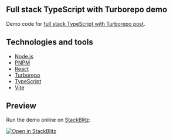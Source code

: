 ## Full stack TypeScript with Turborepo demo

Demo code for [full stack TypeScript with Turborepo post](https://omarelhawary.me/blog/full-stack-typescript-with-turborepo).

## Technologies and tools

- [Node.js](https://nodejs.org)
- [PNPM](https://pnpm.io)
- [React](https://reactjs.org)
- [Turborepo](https://turbo.build/repo)
- [TypeScript](https://www.typescriptlang.org)
- [Vite](https://vitejs.dev)

## Preview

Run the demo online on [StackBlitz](https://stackblitz.com/github/oedotme/full-stack-typescript-with-turborepo-demo):

[![Open in StackBlitz](https://developer.stackblitz.com/img/open_in_stackblitz.svg)](https://stackblitz.com/github/oedotme/full-stack-typescript-with-turborepo-demo)
